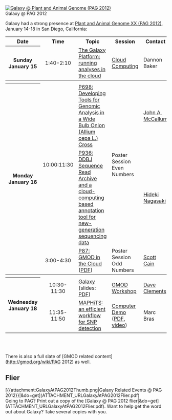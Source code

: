 <div class='center'><a href='http://www.intlpag.org/'><img src='/PAG2012.png' alt='Galaxy @ Plant and Animal Genome (PAG 2012)' /></a></div>

<div class="title">Galaxy @ PAG 2012</div>

Galaxy had a strong presence at [Plant and Animal Genome XX (PAG 2012)](http://www.intlpag.org/), January 14-18 in San Diego, California:

<table>
  <tr class="th" >
    <th> Date </th>
    <th> Time </th>
    <th> Topic </th>
    <th> Session </th>
    <th> Contact </th>
  </tr>
  <tr>
    <th> Sunday<br />January 15 </th>
    <td style=" text-align: center;"> 1:40-2:10 </td>
    <td> <a href='http://pag.confex.com/pag/xx/webprogram/Paper4623.html'>The Galaxy Platform: running analyses in the cloud</a> </td>
    <td> <a href='http://pag.confex.com/pag/xx/webprogram/Session1139.html'>Cloud Computing</a> </td>
    <td> Dannon Baker </td>
  </tr>
  <tr>
    <th colspan=5> </th>
  </tr>
  <tr>
    <th rowspan=3> Monday<br />January 16 </th>
    <td rowspan=2 style=" text-align: center;"> 10:00:11:30 </td>
    <td> <a href='http://pag.confex.com/pag/xx/webprogram/Paper2810.html'>P698: Developing Tools for Genomic Analysis in a Wide Bulb Onion (Allium cepa L.) Cross</a> </td>
    <td rowspan=2> Poster Session<br />Even Numbers </td>
    <td> <a href="mailto:john.mccallum@plantandfood.co.nz">John A. McCallum</a> </td>
  </tr>
  <tr>
    <td> <a href='http://pag.confex.com/pag/xx/webprogram/Paper3290.html'>P936: DDBJ Sequence Read Archive and a cloud-computing based annotation tool for new-generation sequencing data</a> </td>
    <td> <a href="mailto:hnagasak@lab.nig.ac.jp">Hideki Nagasaki</a> </td>
  </tr>
  <tr>
    <td style=" text-align: center;"> 3:00-4:30 </td>
    <td> <a href='http://pag.confex.com/pag/xx/webprogram/Paper2789.html'>P87: GMOD in the Cloud</a> (<a href='ATTACHMENT_URLDocuments/Posters/2012PAGGMODInTheCloud.pdf'>PDF</a>) </td>
    <td> Poster Session<br />Odd Numbers </td>
    <td> <a href='http://gmod.org/wiki/User:Scott'>Scott Cain</a> </td>
  </tr>
  <tr>
    <th colspan=5> </th>
  </tr>
  <tr>
    <th rowspan=2> Wednesday<br />January 18 </th>
    <td style=" text-align: center;"> 10:30-11:30 </td>
    <td> <a href='http://pag.confex.com/pag/xx/webprogram/Paper2350.html'>Galaxy</a> (slides: <a href='ATTACHMENT_URLDocuments/Presentations/2012PAGGalaxy.pdf'>PDF</a>) </td>
    <td> <a href='http://pag.confex.com/pag/xx/webprogram/Session1123.html'>GMOD Workshop</a> </td>
    <td> <a href='/DaveClements/'>Dave Clements</a> </td>
  </tr>
  <tr>
    <td style=" text-align: center;"> 11:35-11:50 </td>
    <td> <a href='http://pag.confex.com/pag/xx/webprogram/Paper3329.html'>MAPHiTS: an efficient workflow for SNP detection</a> </td>
    <td> <a href='http://pag.confex.com/pag/xx/webprogram/Session1127.html'>Computer Demo</a> (<a href='ATTACHMENT_URLDocuments/Presentations/2012PAGMAPHiTS.pdf'>PDF</a>, <a href='ATTACHMENT_URLDocuments/Videos/2012PAGMAPHiTS.m4v'>video</a>)</td>
    <td> Marc Bras </td>
  </tr>
</table>


<br /><br />

There is also a full slate of [GMOD related content](http://gmod.org/wiki/PAG 2012) as well.

## Flier

<div class='left'>[{{attachment:GalaxyAtPAG2012Thumb.png|Galaxy Related Events @ PAG 2012}}|&do=get](ATTACHMENT_URLGalaxyAtPAG2012Flier.pdf)</div>
Going to PAG?  Print out a copy of the [Galaxy @ PAG 2012 flier|&do=get](ATTACHMENT_URLGalaxyAtPAG2012Flier.pdf).  Want to help get the word out about Galaxy?  Take several copies with you.
